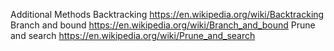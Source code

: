 Additional Methods
Backtracking https://en.wikipedia.org/wiki/Backtracking
Branch and bound https://en.wikipedia.org/wiki/Branch_and_bound
Prune and search https://en.wikipedia.org/wiki/Prune_and_search
